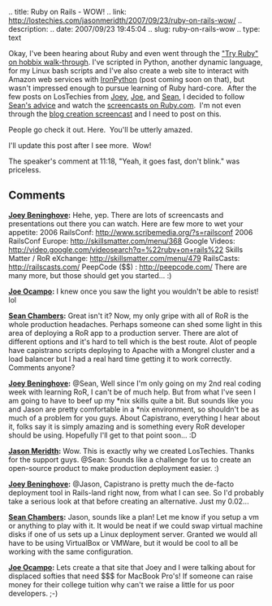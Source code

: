 .. title: Ruby on Rails - WOW!
.. link: http://lostechies.com/jasonmeridth/2007/09/23/ruby-on-rails-wow/
.. description: 
.. date: 2007/09/23 19:45:04
.. slug: ruby-on-rails-wow
.. type: text


Okay, I've been hearing about Ruby and even went through the ["Try Ruby" on hobbix walk-through](http://tryruby.hobix.com/). I've scripted in Python, another dynamic language, for my Linux bash scripts and I've also create a web site to interact with Amazon web services with [IronPython](http://www.codeplex.com/IronPython) (post coming soon on that), but wasn't impressed enough to pursue learning of Ruby hard-core.  After the few posts on LosTechies from [Joey](http://www.lostechies.com/blogs/joeydotnet), [Joe](http://www.lostechies.com/blogs/joe_ocampo), and [Sean](http://www.lostechies.com/blogs/sean_chambers), I decided to follow [Sean's advice](http://www.lostechies.com/blogs/sean_chambers/archive/2007/09/23/647.aspx#669) and watch the [screencasts on Ruby.com](http://www.rubyonrails.org/screencasts).  I'm not even through the [blog creation screencast](http://media.rubyonrails.org/video/rails_take2_with_sound.mov) and I need to post on this.

People go check it out. Here.  You'll be utterly amazed.

I'll update this post after I see more.  Wow!

The speaker's comment at 11:18, "Yeah, it goes fast, don't blink." was priceless.

## Comments

**[Joey Beninghove](#108 "2007-09-23 20:21:49"):** Hehe, yep. There are lots of screencasts and presentations out there you can watch. Here are few more to wet your appetite: 2006 RailsConf: http://www.scribemedia.org/?s=railsconf 2006 RailsConf Europe: http://skillsmatter.com/menu/368 Google Videos: http://video.google.com/videosearch?q=%22ruby+on+rails%22 Skills Matter / RoR eXchange: http://skillsmatter.com/menu/479 RailsCasts: http://railscasts.com/ PeepCode ($$) : http://peepcode.com/ There are many more, but those should get you started... :)

**[Joe Ocampo](#109 "2007-09-23 20:56:50"):** I knew once you saw the light you wouldn't be able to resist! lol

**[Sean Chambers](#110 "2007-09-23 21:15:10"):** Great isn't it? Now, my only gripe with all of RoR is the whole production headaches. Perhaps someone can shed some light in this area of deploying a RoR app to a production server. There are alot of different options and it's hard to tell which is the best route. Alot of people have capistrano scripts deploying to Apache with a Mongrel cluster and a load balancer but I had a real hard time getting it to work correctly. Comments anyone?

**[Joey Beninghove](#111 "2007-09-23 21:21:59"):** @Sean, Well since I'm only going on my 2nd real coding week with learning RoR, I can't be of much help. But from what I've seen I am going to have to beef up my *nix skills quite a bit. But sounds like you and Jason are pretty comfortable in a *nix environment, so shouldn't be as much of a problem for you guys. About Capistrano, everything I hear about it, folks say it is simply amazing and is something every RoR developer should be using. Hopefully I'll get to that point soon... :D

**[Jason Meridth](#112 "2007-09-23 21:43:34"):** Wow. This is exactly why we created LosTechies. Thanks for the support guys. @Sean: Sounds like a challenge for us to create an open-source product to make production deployment easier. :)

**[Joey Beninghove](#113 "2007-09-23 22:09:49"):** @Jason, Capistrano is pretty much the de-facto deployment tool in Rails-land right now, from what I can see. So I'd probably take a serious look at that before creating an alternative. Just my 0.02...

**[Sean Chambers](#114 "2007-09-23 23:45:31"):** Jason, sounds like a plan! Let me know if you setup a vm or anything to play with it. It would be neat if we could swap virtual machine disks if one of us sets up a Linux deployment server. Granted we would all have to be using VirtualBox or VMWare, but it would be cool to all be working with the same configuration.

**[Joe Ocampo](#115 "2007-09-24 00:01:21"):** Lets create a that site that Joey and I were talking about for displaced softies that need $$$ for MacBook Pro's! If someone can raise money for their college tuition why can't we raise a little for us poor developers. ;-)

